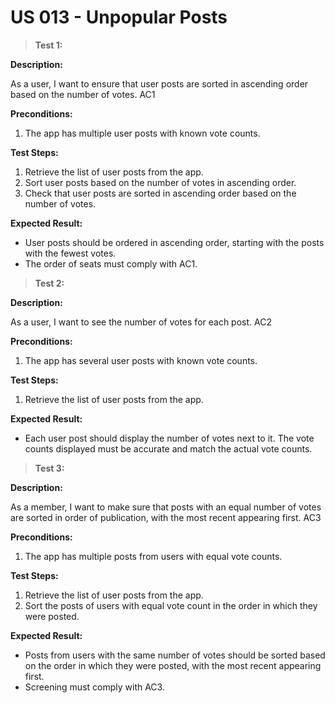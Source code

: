 # US 013 - Unpopular Posts

> **Test 1:** 

**Description:**

As a user, I want to ensure that user posts are sorted in ascending order based on the number of votes. AC1 

**Preconditions:**

1. The app has multiple user posts with known vote counts.

**Test Steps:**

1. Retrieve the list of user posts from the app.
2. Sort user posts based on the number of votes in ascending order.
3. Check that user posts are sorted in ascending order based on the number of votes.

**Expected Result:**

- User posts should be ordered in ascending order, starting with the posts with the fewest votes.
- The order of seats must comply with AC1.

> **Test 2:** 

**Description:**

As a user, I want to see the number of votes for each post. AC2

**Preconditions:**

1. The app has several user posts with known vote counts.

**Test Steps:**

1. Retrieve the list of user posts from the app.

**Expected Result:**

- Each user post should display the number of votes next to it.
The vote counts displayed must be accurate and match the actual vote counts.

> **Test 3:** 

**Description:**

As a member, I want to make sure that posts with an equal number of votes are sorted in order of publication, with the most recent appearing first. AC3

**Preconditions:**

1. The app has multiple posts from users with equal vote counts.

**Test Steps:**

1. Retrieve the list of user posts from the app.
2. Sort the posts of users with equal vote count in the order in which they were posted.

**Expected Result:**

- Posts from users with the same number of votes should be sorted based on the order in which they were posted, with the most recent appearing first.
- Screening must comply with AC3.

